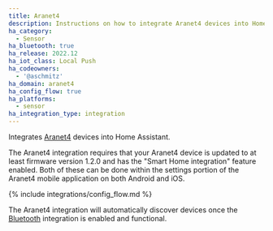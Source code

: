 ```yaml
---
title: Aranet4
description: Instructions on how to integrate Aranet4 devices into Home Assistant.
ha_category:
  - Sensor
ha_bluetooth: true
ha_release: 2022.12
ha_iot_class: Local Push
ha_codeowners:
  - '@aschmitz'
ha_domain: aranet4
ha_config_flow: true
ha_platforms:
  - sensor
ha_integration_type: integration
---
```


Integrates [Aranet4](https://aranet.com/products/aranet4/) devices into Home Assistant.

The Aranet4 integration requires that your Aranet4 device is updated to at least firmware version 1.2.0 and has the "Smart Home integration" feature enabled. Both of these can be done within the settings portion of the Aranet4 mobile application on both Android and iOS.

{% include integrations/config_flow.md %}

The Aranet4 integration will automatically discover devices once the [Bluetooth](/integrations/bluetooth) integration is enabled and functional.

